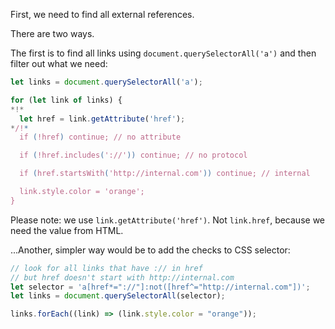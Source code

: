 First, we need to find all external references.

There are two ways.

The first is to find all links using `document.querySelectorAll('a')` and then filter out what we need:

```js
let links = document.querySelectorAll('a');

for (let link of links) {
*!*
  let href = link.getAttribute('href');
*/!*
  if (!href) continue; // no attribute

  if (!href.includes('://')) continue; // no protocol

  if (href.startsWith('http://internal.com')) continue; // internal

  link.style.color = 'orange';
}
```

Please note: we use `link.getAttribute('href')`. Not `link.href`, because we need the value from HTML.

...Another, simpler way would be to add the checks to CSS selector:

```js
// look for all links that have :// in href
// but href doesn't start with http://internal.com
let selector = 'a[href*="://"]:not([href^="http://internal.com"])';
let links = document.querySelectorAll(selector);

links.forEach((link) => (link.style.color = "orange"));
```
